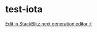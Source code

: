 # test-iota

[Edit in StackBlitz next generation editor ⚡️](https://stackblitz.com/~/github.com/Drakxard/test-iota)